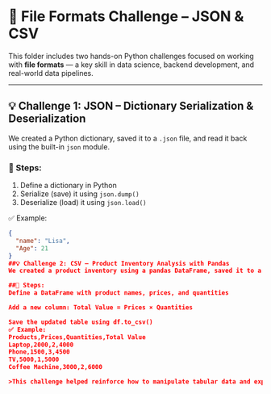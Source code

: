 # 📂 File Formats Challenge – JSON & CSV

This folder includes two hands-on Python challenges focused on working with **file formats** — a key skill in data science, backend development, and real-world data pipelines.

---

## 💡 Challenge 1: JSON – Dictionary Serialization & Deserialization

We created a Python dictionary, saved it to a `.json` file, and read it back using the built-in `json` module.

### 🔧 Steps:
1. Define a dictionary in Python
2. Serialize (save) it using `json.dump()`
3. Deserialize (load) it using `json.load()`

✅ Example:
```json
{
  "name": "Lisa",
  "Age": 21
}
##💡 Challenge 2: CSV – Product Inventory Analysis with Pandas
We created a product inventory using a pandas DataFrame, saved it to a .csv file, and calculated the total value for each product by multiplying the price and quantity.

##🔧 Steps:
Define a DataFrame with product names, prices, and quantities

Add a new column: Total Value = Prices × Quantities

Save the updated table using df.to_csv()
✅ Example:
Products,Prices,Quantities,Total Value
Laptop,2000,2,4000
Phone,1500,3,4500
TV,5000,1,5000
Coffee Machine,3000,2,6000

>This challenge helped reinforce how to manipulate tabular data and export it for further use in data pipelines and reports
